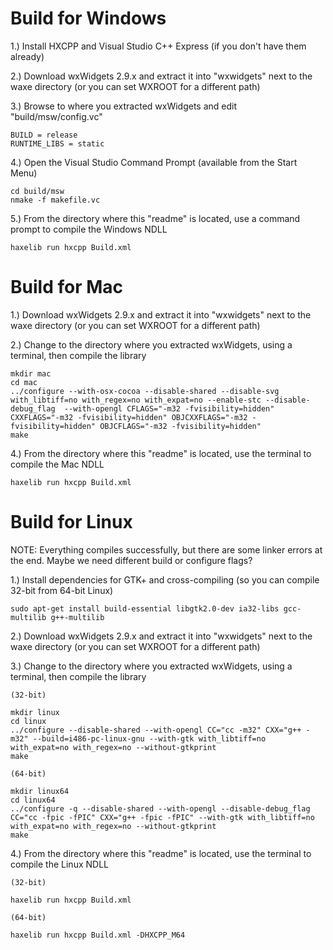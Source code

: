 Build for Windows
=================


1.) Install HXCPP and Visual Studio C++ Express (if you don't have them already)


2.) Download wxWidgets 2.9.x and extract it into "wxwidgets" next to the waxe directory (or you can set WXROOT for a different path)


3.) Browse to where you extracted wxWidgets and edit "build/msw/config.vc"
	
	BUILD = release
	RUNTIME_LIBS = static
	
	
4.) Open the Visual Studio Command Prompt (available from the Start Menu)
	
	cd build/msw
	nmake -f makefile.vc


5.) From the directory where this "readme" is located, use a command prompt to compile the Windows NDLL
	
	haxelib run hxcpp Build.xml
	


	
Build for Mac
=============


1.) Download wxWidgets 2.9.x and extract it into "wxwidgets" next to the waxe directory (or you can set WXROOT for a different path)


2.) Change to the directory where you extracted wxWidgets, using a terminal, then compile the library
	
	mkdir mac
	cd mac
	../configure --with-osx-cocoa --disable-shared --disable-svg with_libtiff=no with_regex=no with_expat=no --enable-stc --disable-debug_flag  --with-opengl CFLAGS="-m32 -fvisibility=hidden" CXXFLAGS="-m32 -fvisibility=hidden" OBJCXXFLAGS="-m32 -fvisibility=hidden" OBJCFLAGS="-m32 -fvisibility=hidden"
	make
	
	
4.) From the directory where this "readme" is located, use the terminal to compile the Mac NDLL
	
	haxelib run hxcpp Build.xml


	
	
Build for Linux
===============


NOTE: Everything compiles successfully, but there are some linker errors at the end. Maybe we need different build or configure flags?


1.) Install dependencies for GTK+ and cross-compiling (so you can compile 32-bit from 64-bit Linux)
	
	sudo apt-get install build-essential libgtk2.0-dev ia32-libs gcc-multilib g++-multilib


2.) Download wxWidgets 2.9.x and extract it into "wxwidgets" next to the waxe directory (or you can set WXROOT for a different path)


3.) Change to the directory where you extracted wxWidgets, using a terminal, then compile the library
	
	(32-bit)
	
	mkdir linux
	cd linux
	../configure --disable-shared --with-opengl CC="cc -m32" CXX="g++ -m32" --build=i486-pc-linux-gnu --with-gtk with_libtiff=no with_expat=no with_regex=no --without-gtkprint
	make
	
	(64-bit)
	
	mkdir linux64
	cd linux64
	../configure -q --disable-shared --with-opengl --disable-debug_flag CC="cc -fpic -fPIC" CXX="g++ -fpic -fPIC" --with-gtk with_libtiff=no with_expat=no with_regex=no --without-gtkprint
	make
	
	
4.) From the directory where this "readme" is located, use the terminal to compile the Linux NDLL
	
	(32-bit)
	
	haxelib run hxcpp Build.xml
	
	(64-bit)
	
	haxelib run hxcpp Build.xml -DHXCPP_M64

